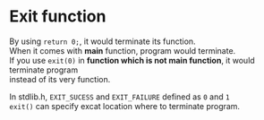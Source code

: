 # Exit function

By using `return 0;`, it would terminate its function.   
When it comes with **main** function, program would terminate.   
If you use `exit(0)` in **function which is not main function**, it would terminate program   
instead of its very function.   
   
In stdlib.h, `EXIT_SUCESS` and `EXIT_FAILURE` defined as `0` and `1`   
`exit()` can specify excat location where to terminate program.
